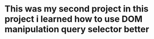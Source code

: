 # This was my second project in this project i learned how to use DOM manipulation query selector better
